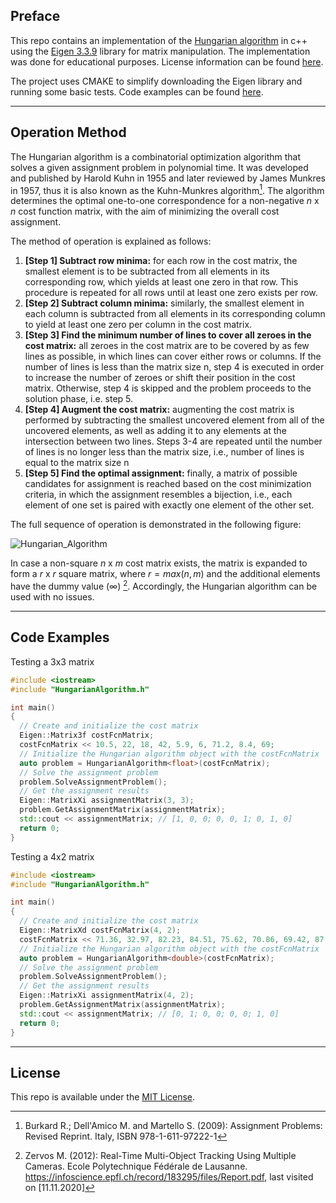 ## Preface
This repo contains an implementation of the [Hungarian algorithm](https://en.wikipedia.org/wiki/Hungarian_algorithm) in c++ using the [Eigen 3.3.9](https://eigen.tuxfamily.org/) library for matrix manipulation. The implementation was done for educational purposes. License information can be found [here](#license).

The project uses CMAKE to simplify downloading the Eigen library and running some basic tests. Code examples can be found [here](#code-examples).

---
## Operation Method
The Hungarian algorithm is a combinatorial optimization algorithm that solves a given assignment problem in polynomial time. It was developed and published by Harold Kuhn in 1955 and later reviewed by James Munkres in 1957, thus it is also known as the Kuhn-Munkres algorithm[^1]. The algorithm determines the optimal one-to-one correspondence for a non-negative $n$ x $n$ cost function matrix, with the aim of minimizing the overall cost assignment.

The method of operation is explained as follows:

1. **[Step 1] Subtract row minima:** for each row in the cost matrix, the smallest element is to be subtracted from all elements in its corresponding row, which yields at least one zero in that row. This procedure is repeated for all rows until at least one zero exists per row.
2. **[Step 2] Subtract column minima:** similarly, the smallest element in each column is subtracted from all elements in its corresponding column to yield at least one zero per column in the cost matrix.
3. **[Step 3] Find the minimum number of lines to cover all zeroes in the cost matrix:** all zeroes in the cost matrix are to be covered by as few lines as possible, in which lines can cover either rows or columns. If the number of lines is less than the matrix size n, step 4 is executed in order to increase the number of zeroes or shift their position in the cost matrix. Otherwise, step 4 is skipped and the problem proceeds to the solution phase, i.e. step 5.
4. **[Step 4] Augment the cost matrix:** augmenting the cost matrix is performed by subtracting the smallest uncovered element from all of the uncovered elements, as well as adding it to any elements at the intersection between two lines. Steps 3-4 are repeated until the number of lines is no longer less than the matrix size, i.e., number of lines is equal to the matrix size n
5. **[Step 5] Find the optimal assignment:** finally, a matrix of possible candidates for assignment is reached based on the cost minimization criteria, in which the assignment resembles a bijection, i.e., each element of one set is paired with exactly one element of the other set.

The full sequence of operation is demonstrated in the following figure:

![Hungarian_Algorithm](https://user-images.githubusercontent.com/98018278/212209380-0925dec1-2777-448d-98c3-42ef6844315d.png)

In case a non-square $n$ x $m$ cost matrix exists, the matrix is expanded to form a $r$ x $r$ square matrix, where $r=max⁡(n,m)$ and the additional elements have the dummy value (∞) [^2]. Accordingly, the Hungarian algorithm can be used with no issues.

[^1]: Burkard R.; Dell'Amico M. and Martello S. (2009): Assignment Problems: Revised Reprint. Italy, ISBN 978-1-611-97222-1
[^2]: Zervos M. (2012): Real-Time Multi-Object Tracking Using Multiple Cameras. Ecole Polytechnique Fédérale de Lausanne. https://infoscience.epfl.ch/record/183295/files/Report.pdf, last visited on [11.11.2020]

---
## Code Examples

Testing a 3x3 matrix
```cpp
#include <iostream>
#include "HungarianAlgorithm.h"

int main()
{
  // Create and initialize the cost matrix
  Eigen::Matrix3f costFcnMatrix;
  costFcnMatrix << 10.5, 22, 18, 42, 5.9, 6, 71.2, 8.4, 69;
  // Initialize the Hungarian algorithm object with the costFcnMatrix
  auto problem = HungarianAlgorithm<float>(costFcnMatrix);
  // Solve the assignment problem 
  problem.SolveAssignmentProblem();
  // Get the assignment results
  Eigen::MatrixXi assignmentMatrix(3, 3);
  problem.GetAssignmentMatrix(assignmentMatrix);
  std::cout << assignmentMatrix; // [1, 0, 0; 0, 0, 1; 0, 1, 0]
  return 0;
}
``` 

Testing a 4x2 matrix
```cpp
#include <iostream>
#include "HungarianAlgorithm.h"

int main()
{
  // Create and initialize the cost matrix
  Eigen::MatrixXd costFcnMatrix(4, 2);
  costFcnMatrix << 71.36, 32.97, 82.23, 84.51, 75.62, 70.86, 69.42, 87.11;
  // Initialize the Hungarian algorithm object with the costFcnMatrix
  auto problem = HungarianAlgorithm<double>(costFcnMatrix);
  // Solve the assignment problem 
  problem.SolveAssignmentProblem();
  // Get the assignment results
  Eigen::MatrixXi assignmentMatrix(4, 2);
  problem.GetAssignmentMatrix(assignmentMatrix);
  std::cout << assignmentMatrix; // [0, 1; 0, 0; 0, 0; 1, 0]
  return 0;
}
``` 

---
## License
This repo is available under the [MIT License](https://choosealicense.com/licenses/mit).
